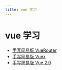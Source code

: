 ```yaml
---
title: vue 学习
---
```

# vue 学习 

- [手写简易版 VueRouter](/blog/learns/vue-study/27988.md)    
- [手写简易版 Vuex](/blog/learns/vue-study/27990.md)    
- [手写简易版 Vue 2.0](/blog/learns/vue-study/28654.md)    
